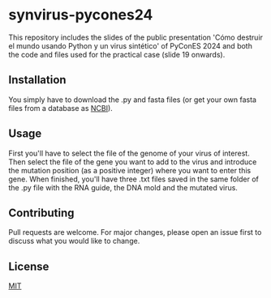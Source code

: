 # synvirus-pycones24
This repository includes the slides of the public presentation 'Cómo destruir el mundo usando Python y un virus sintético' of PyConES 2024 and both the code and files used for the practical case (slide 19 onwards).

## Installation
You simply have to download the .py and fasta files (or get your own fasta files from a database as [NCBI](https://www.ncbi.nlm.nih.gov/)).

## Usage
First you'll have to select the file of the genome of your virus of interest. Then select the file of the gene you want to add to the virus and introduce the mutation position (as a positive integer) where you want to enter this gene. When finished, you'll have three .txt files saved in the same folder of the .py file with the RNA guide, the DNA mold and the mutated virus.

## Contributing
Pull requests are welcome. For major changes, please open an issue first to discuss what you would like to change.

## License
[MIT](https://choosealicense.com/licenses/mit/)
